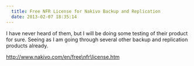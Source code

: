 ```yaml
---
  title: Free NFR License for Nakivo Backup and Replication
  date: 2013-02-07 18:35:14
---
```


I have never heard of them, but I will be doing some testing of their
product for sure. Seeing as I am going through several other backup and
replication products already.

<http://www.nakivo.com/en/free\nfr\license.htm>
